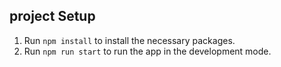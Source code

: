 ## project Setup
1. Run `npm install` to install the necessary packages.
2. Run `npm run start` to run the app in the development mode.


